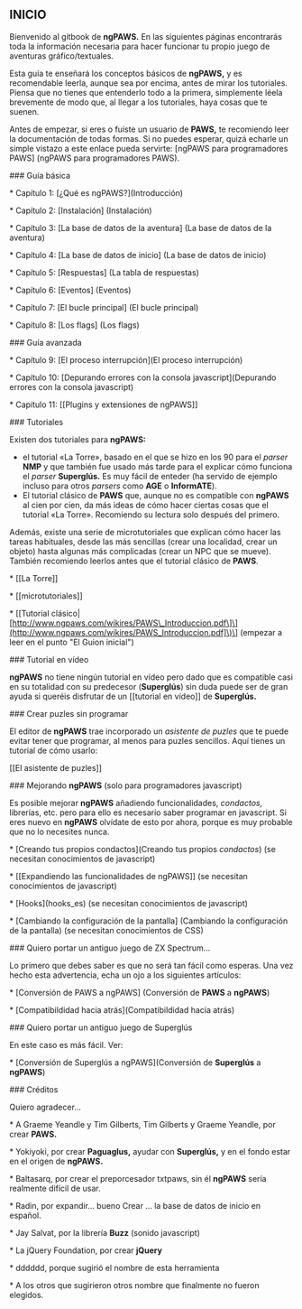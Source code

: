 ## INICIO

Bienvenido al gitbook de **ngPAWS.** En las siguientes páginas encontrarás toda la información necesaria para hacer funcionar tu propio juego de aventuras gráfico/textuales.

Esta guía te enseñará los conceptos básicos de **ngPAWS,** y es recomendable leerla, aunque sea por encima, antes de mirar los tutoriales. Piensa que no tienes que entenderlo todo a la primera, simplemente léela brevemente de modo que, al llegar a los tutoriales, haya cosas que te suenen.

Antes de empezar, si eres o fuiste un usuario de **PAWS,** te recomiendo leer la documentación de todas formas. Si no puedes esperar, quizá echarle un simple vistazo a este enlace pueda servirte: \[ngPAWS para programadores PAWS\] \(ngPAWS para programadores PAWS\).

\#\#\# Guía básica

\* Capítulo 1: \[¿Qué es ngPAWS?\]\(Introducción\)

\* Capítulo 2: \[Instalación\] \(Instalación\)

\* Capítulo 3: \[La base de datos de la aventura\] \(La base de datos de la aventura\)

\* Capítulo 4: \[La base de datos de inicio\] \(La base de datos de inicio\)

\* Capítulo 5: \[Respuestas\] \(La tabla de respuestas\)

\* Capítulo 6: \[Eventos\] \(Eventos\)

\* Capítulo 7: \[El bucle principal\] \(El bucle principal\)

\* Capítulo 8: \[Los flags\] \(Los flags\)

\#\#\# Guía avanzada

\* Capítulo 9: \[El proceso interrupción\]\(El proceso interrupción\)

\* Capítulo 10: \[Depurando errores con la consola javascript\]\(Depurando errores con la consola javascript\)

\* Capítulo 11: \[\[Plugins y extensiones de ngPAWS\]\]

\#\#\# Tutoriales

Existen dos tutoriales para **ngPAWS:**

* el tutorial «La Torre», basado en el que se hizo en los 90 para el _parser_ **NMP** y que también fue usado más tarde para el explicar cómo funciona el _parser_ **Superglús.** Es muy fácil de enteder \(ha servido de ejemplo incluso para otros _parsers_ como **AGE** o **InformATE**\).
* El tutorial clásico de **PAWS** que, aunque no es compatible con **ngPAWS** al cien por cien, da más ideas de cómo hacer ciertas cosas que el tutorial «La Torre». Recomiendo su lectura solo después del primero.

Además, existe una serie de microtutoriales que explican cómo hacer las tareas habituales, desde las más sencillas \(crear una localidad, crear un objeto\) hasta algunas más complicadas \(crear un NPC que se mueve\). También recomiendo leerlos antes que el tutorial clásico de **PAWS**.

\* \[\[La Torre\]\]

\* \[\[microtutoriales\]\]

\* \[\[Tutorial clásico\|[http://www.ngpaws.com/wikires/PAWS\_Introduccion.pdf\]\](http://www.ngpaws.com/wikires/PAWS_Introduccion.pdf]\)\] \(empezar a leer en el punto "El Guion inicial"\)

\#\#\# Tutorial en vídeo

**ngPAWS** no tiene ningún tutorial en vídeo pero dado que es compatible casi en su totalidad con su predecesor \(**Superglús**\) sin duda puede ser de gran ayuda si queréis disfrutar de un \[\[tutorial en vídeo\]\] de **Superglús.**

\#\#\# Crear puzles sin programar

El editor de **ngPAWS** trae incorporado un _asistente de puzles_ que te puede evitar tener que programar, al menos para puzles sencillos. Aquí tienes un tutorial de cómo usarlo:

\[\[El asistente de puzles\]\]

\#\#\# Mejorando **ngPAWS** \(solo para programadores javascript\)

Es posible mejorar **ngPAWS** añadiendo funcionalidades, _condactos,_ librerías, etc. pero para ello es necesario saber programar en javascript. Si eres nuevo en **ngPAWS** olvídate de esto por ahora, porque es muy probable que no lo necesites nunca.

\* \[Creando tus propios condactos\]\(Creando tus propios _condactos_\) \(se necesitan conocimientos de javascript\)

\* \[\[Expandiendo las funcionalidades de ngPAWS\]\] \(se necesitan conocimientos de javascript\)

\* \[Hooks\]\(hooks\_es\) \(se necesitan conocimientos de javascript\)

\* \[Cambiando la configuración de la pantalla\] \(Cambiando la configuración de la pantalla\) \(se necesitan conocimientos de CSS\)

\#\#\# Quiero portar un antiguo juego de ZX Spectrum...

Lo primero que debes saber es que no será tan fácil como esperas. Una vez hecho esta advertencia, echa un ojo a los siguientes artículos:

\* \[Conversión de PAWS a ngPAWS\] \(Conversión de **PAWS** a **ngPAWS**\)

\* \[Compatibildidad hacia atrás\]\(Compatibildidad hacia atrás\)

\#\#\# Quiero portar un antiguo juego de Superglús

En este caso es más fácil. Ver:

\* \[Conversión de Superglús a ngPAWS\]\(Conversión de **Superglús** a **ngPAWS**\)

\#\#\# Créditos

Quiero agradecer...

\* A Graeme Yeandle y Tim Gilberts, Tim Gilberts y Graeme Yeandle, por crear **PAWS.**

\* Yokiyoki, por crear **Paguaglus,** ayudar con **Superglús,** y en el fondo estar en el origen de **ngPAWS.**

\* Baltasarq, por crear el preporcesador txtpaws, sin él **ngPAWS** sería realmente difícil de usar.

\* Radin, por expandir... bueno Crear ... la base de datos de inicio en español.

\* Jay Salvat, por la librería **Buzz** \(sonido javascript\)

\* La jQuery Foundation, por crear **jQuery**

\* dddddd, porque sugirió el nombre de esta herramienta

\* A los otros que sugirieron otros nombre que finalmente no fueron elegidos.

